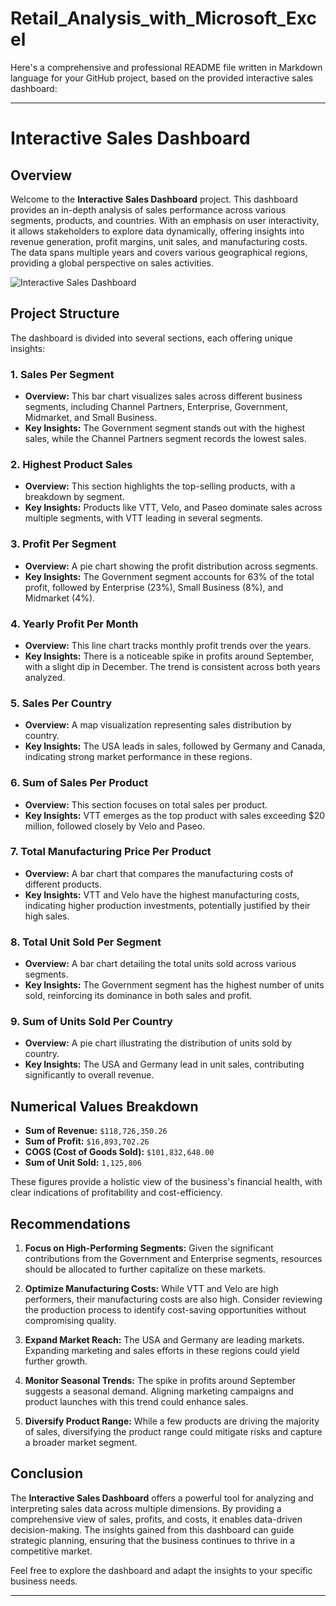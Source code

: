 # Retail_Analysis_with_Microsoft_Excel

Here's a comprehensive and professional README file written in Markdown language for your GitHub project, based on the provided interactive sales dashboard:

---

# Interactive Sales Dashboard

## Overview

Welcome to the **Interactive Sales Dashboard** project. This dashboard provides an in-depth analysis of sales performance across various segments, products, and countries. With an emphasis on user interactivity, it allows stakeholders to explore data dynamically, offering insights into revenue generation, profit margins, unit sales, and manufacturing costs. The data spans multiple years and covers various geographical regions, providing a global perspective on sales activities.

![Interactive Sales Dashboard](https://drive.google.com/uc?id=1Ceis9vD1ZCHd3FBb955xUQpnXk_C9Lpd)

## Project Structure

The dashboard is divided into several sections, each offering unique insights:

### 1. **Sales Per Segment**
   - **Overview:** This bar chart visualizes sales across different business segments, including Channel Partners, Enterprise, Government, Midmarket, and Small Business.
   - **Key Insights:** The Government segment stands out with the highest sales, while the Channel Partners segment records the lowest sales.

### 2. **Highest Product Sales**
   - **Overview:** This section highlights the top-selling products, with a breakdown by segment.
   - **Key Insights:** Products like VTT, Velo, and Paseo dominate sales across multiple segments, with VTT leading in several segments.

### 3. **Profit Per Segment**
   - **Overview:** A pie chart showing the profit distribution across segments.
   - **Key Insights:** The Government segment accounts for 63% of the total profit, followed by Enterprise (23%), Small Business (8%), and Midmarket (4%).

### 4. **Yearly Profit Per Month**
   - **Overview:** This line chart tracks monthly profit trends over the years.
   - **Key Insights:** There is a noticeable spike in profits around September, with a slight dip in December. The trend is consistent across both years analyzed.

### 5. **Sales Per Country**
   - **Overview:** A map visualization representing sales distribution by country.
   - **Key Insights:** The USA leads in sales, followed by Germany and Canada, indicating strong market performance in these regions.

### 6. **Sum of Sales Per Product**
   - **Overview:** This section focuses on total sales per product.
   - **Key Insights:** VTT emerges as the top product with sales exceeding $20 million, followed closely by Velo and Paseo.

### 7. **Total Manufacturing Price Per Product**
   - **Overview:** A bar chart that compares the manufacturing costs of different products.
   - **Key Insights:** VTT and Velo have the highest manufacturing costs, indicating higher production investments, potentially justified by their high sales.

### 8. **Total Unit Sold Per Segment**
   - **Overview:** A bar chart detailing the total units sold across various segments.
   - **Key Insights:** The Government segment has the highest number of units sold, reinforcing its dominance in both sales and profit.

### 9. **Sum of Units Sold Per Country**
   - **Overview:** A pie chart illustrating the distribution of units sold by country.
   - **Key Insights:** The USA and Germany lead in unit sales, contributing significantly to overall revenue.

## Numerical Values Breakdown

- **Sum of Revenue:** `$118,726,350.26`
- **Sum of Profit:** `$16,893,702.26`
- **COGS (Cost of Goods Sold):** `$101,832,648.00`
- **Sum of Unit Sold:** `1,125,806`

These figures provide a holistic view of the business's financial health, with clear indications of profitability and cost-efficiency.

## Recommendations

1. **Focus on High-Performing Segments:** Given the significant contributions from the Government and Enterprise segments, resources should be allocated to further capitalize on these markets.
   
2. **Optimize Manufacturing Costs:** While VTT and Velo are high performers, their manufacturing costs are also high. Consider reviewing the production process to identify cost-saving opportunities without compromising quality.
   
3. **Expand Market Reach:** The USA and Germany are leading markets. Expanding marketing and sales efforts in these regions could yield further growth.

4. **Monitor Seasonal Trends:** The spike in profits around September suggests a seasonal demand. Aligning marketing campaigns and product launches with this trend could enhance sales.

5. **Diversify Product Range:** While a few products are driving the majority of sales, diversifying the product range could mitigate risks and capture a broader market segment.

## Conclusion

The **Interactive Sales Dashboard** offers a powerful tool for analyzing and interpreting sales data across multiple dimensions. By providing a comprehensive view of sales, profits, and costs, it enables data-driven decision-making. The insights gained from this dashboard can guide strategic planning, ensuring that the business continues to thrive in a competitive market.

Feel free to explore the dashboard and adapt the insights to your specific business needs.

---
